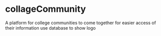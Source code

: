 # collageCommunity
A platform for college communities to come together for easier access of their information
use database to show logo 
